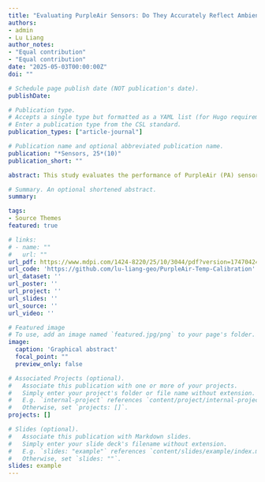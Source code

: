 ```yaml
---
title: "Evaluating PurpleAir Sensors: Do They Accurately Reflect Ambient Air Temperature?"
authors:
- admin
- Lu Liang
author_notes:
- "Equal contribution"
- "Equal contribution"
date: "2025-05-03T00:00:00Z"
doi: ""

# Schedule page publish date (NOT publication's date).
publishDate:

# Publication type.
# Accepts a single type but formatted as a YAML list (for Hugo requirements).
# Enter a publication type from the CSL standard.
publication_types: ["article-journal"]

# Publication name and optional abbreviated publication name.
publication: "*Sensors, 25*(10)"
publication_short: ""

abstract: This study evaluates the performance of PurpleAir (PA) sensors for ambient temperature measurement by comparing their data with that from collocated high-precision temperature loggers across a dense urban network in a humid subtropical U.S. county. Although PA sensors show a moderate correlation with reference data (r = 0.86), they consistently overestimate temperatures by an average of 3.77 °C. This suggests that while PA sensors are useful for tracking temperature trends, they are not reliable for high-accuracy applications such as monitoring extreme heat events. To address this, we developed and assessed several regression-based calibration methods using readily available crowdsourced data. The most effective approach reduced root mean square error by 51% and mean absolute error by 47%. We further explored the application of uncalibrated PA data in detecting heat events. This work contributes to more accurate heat mapping and supports multi-hazard vulnerability assessments, ultimately advancing the development of climate-resilient cities.

# Summary. An optional shortened abstract.
summary: 

tags:
- Source Themes
featured: true

# links:
# - name: ""
#   url: ""
url_pdf: https://www.mdpi.com/1424-8220/25/10/3044/pdf?version=1747042439
url_code: 'https://github.com/lu-liang-geo/PurpleAir-Temp-Calibration'
url_dataset: ''
url_poster: ''
url_project: ''
url_slides: ''
url_source: ''
url_video: ''

# Featured image
# To use, add an image named `featured.jpg/png` to your page's folder. 
image:
  caption: 'Graphical abstract'
  focal_point: ""
  preview_only: false

# Associated Projects (optional).
#   Associate this publication with one or more of your projects.
#   Simply enter your project's folder or file name without extension.
#   E.g. `internal-project` references `content/project/internal-project/index.md`.
#   Otherwise, set `projects: []`.
projects: []

# Slides (optional).
#   Associate this publication with Markdown slides.
#   Simply enter your slide deck's filename without extension.
#   E.g. `slides: "example"` references `content/slides/example/index.md`.
#   Otherwise, set `slides: ""`.
slides: example
---
```


<!-- {{% callout note %}}
Click the *Cite* button above to demo the feature to enable visitors to import publication metadata into their reference management software.
{{% /callout %}}

{{% callout note %}}
Create your slides in Markdown - click the *Slides* button to check out the example.
{{% /callout %}}

Add the publication's **full text** or **supplementary notes** here. You can use rich formatting such as including [code, math, and images](https://docs.hugoblox.com/content/writing-markdown-latex/). -->
